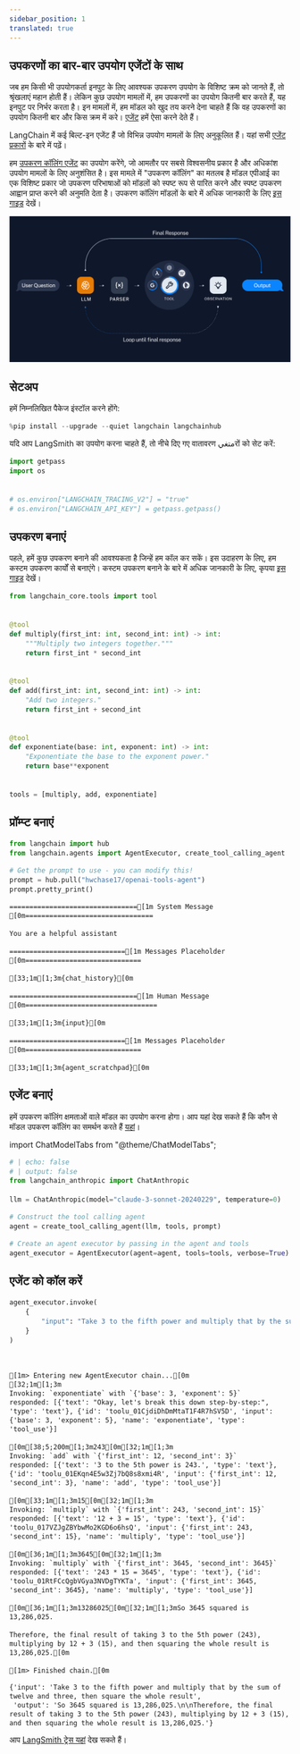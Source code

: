 ```yaml
---
sidebar_position: 1
translated: true
---
```


## उपकरणों का बार-बार उपयोग एजेंटों के साथ

जब हम किसी भी उपयोगकर्ता इनपुट के लिए आवश्यक उपकरण उपयोग के विशिष्ट क्रम को जानते हैं, तो श्रृंखलाएं महान होती हैं। लेकिन कुछ उपयोग मामलों में, हम उपकरणों का उपयोग कितनी बार करते हैं, यह इनपुट पर निर्भर करता है। इन मामलों में, हम मॉडल को खुद तय करने देना चाहते हैं कि वह उपकरणों का उपयोग कितनी बार और किस क्रम में करे। [एजेंट](/docs/modules/agents/) हमें ऐसा करने देते हैं।

LangChain में कई बिल्ट-इन एजेंट हैं जो विभिन्न उपयोग मामलों के लिए अनुकूलित हैं। यहां सभी [एजेंट प्रकारों](/docs/modules/agents/agent_types/) के बारे में पढ़ें।

हम [उपकरण कॉलिंग एजेंट](/docs/modules/agents/agent_types/tool_calling/) का उपयोग करेंगे, जो आमतौर पर सबसे विश्वसनीय प्रकार है और अधिकांश उपयोग मामलों के लिए अनुशंसित है। इस मामले में "उपकरण कॉलिंग" का मतलब है मॉडल एपीआई का एक विशिष्ट प्रकार जो उपकरण परिभाषाओं को मॉडलों को स्पष्ट रूप से पारित करने और स्पष्ट उपकरण आह्वान प्राप्त करने की अनुमति देता है। उपकरण कॉलिंग मॉडलों के बारे में अधिक जानकारी के लिए [इस गाइड](/docs/modules/model_io/chat/function_calling/) देखें।

![एजेंट](../../../../../../static/img/tool_agent.svg)

## सेटअप

हमें निम्नलिखित पैकेज इंस्टॉल करने होंगे:

```python
%pip install --upgrade --quiet langchain langchainhub
```

यदि आप LangSmith का उपयोग करना चाहते हैं, तो नीचे दिए गए वातावरण متغيरों को सेट करें:

```python
import getpass
import os


# os.environ["LANGCHAIN_TRACING_V2"] = "true"
# os.environ["LANGCHAIN_API_KEY"] = getpass.getpass()
```

## उपकरण बनाएं

पहले, हमें कुछ उपकरण बनाने की आवश्यकता है जिन्हें हम कॉल कर सकें। इस उदाहरण के लिए, हम कस्टम उपकरण कार्यों से बनाएंगे। कस्टम उपकरण बनाने के बारे में अधिक जानकारी के लिए, कृपया [इस गाइड](/docs/modules/tools/) देखें।

```python
from langchain_core.tools import tool


@tool
def multiply(first_int: int, second_int: int) -> int:
    """Multiply two integers together."""
    return first_int * second_int


@tool
def add(first_int: int, second_int: int) -> int:
    "Add two integers."
    return first_int + second_int


@tool
def exponentiate(base: int, exponent: int) -> int:
    "Exponentiate the base to the exponent power."
    return base**exponent


tools = [multiply, add, exponentiate]
```

## प्रॉम्प्ट बनाएं

```python
from langchain import hub
from langchain.agents import AgentExecutor, create_tool_calling_agent
```

```python
# Get the prompt to use - you can modify this!
prompt = hub.pull("hwchase17/openai-tools-agent")
prompt.pretty_print()
```

```output
================================[1m System Message [0m================================

You are a helpful assistant

=============================[1m Messages Placeholder [0m=============================

[33;1m[1;3m{chat_history}[0m

================================[1m Human Message [0m=================================

[33;1m[1;3m{input}[0m

=============================[1m Messages Placeholder [0m=============================

[33;1m[1;3m{agent_scratchpad}[0m
```

## एजेंट बनाएं

हमें उपकरण कॉलिंग क्षमताओं वाले मॉडल का उपयोग करना होगा। आप यहां देख सकते हैं कि कौन से मॉडल उपकरण कॉलिंग का समर्थन करते हैं [यहां](/docs/integrations/chat/)।

import ChatModelTabs from "@theme/ChatModelTabs";

<ChatModelTabs customVarName="llm"/>

```python
# | echo: false
# | output: false
from langchain_anthropic import ChatAnthropic

llm = ChatAnthropic(model="claude-3-sonnet-20240229", temperature=0)
```

```python
# Construct the tool calling agent
agent = create_tool_calling_agent(llm, tools, prompt)
```

```python
# Create an agent executor by passing in the agent and tools
agent_executor = AgentExecutor(agent=agent, tools=tools, verbose=True)
```

## एजेंट को कॉल करें

```python
agent_executor.invoke(
    {
        "input": "Take 3 to the fifth power and multiply that by the sum of twelve and three, then square the whole result"
    }
)
```

```output


[1m> Entering new AgentExecutor chain...[0m
[32;1m[1;3m
Invoking: `exponentiate` with `{'base': 3, 'exponent': 5}`
responded: [{'text': "Okay, let's break this down step-by-step:", 'type': 'text'}, {'id': 'toolu_01CjdiDhDmMtaT1F4R7hSV5D', 'input': {'base': 3, 'exponent': 5}, 'name': 'exponentiate', 'type': 'tool_use'}]

[0m[38;5;200m[1;3m243[0m[32;1m[1;3m
Invoking: `add` with `{'first_int': 12, 'second_int': 3}`
responded: [{'text': '3 to the 5th power is 243.', 'type': 'text'}, {'id': 'toolu_01EKqn4E5w3Zj7bQ8s8xmi4R', 'input': {'first_int': 12, 'second_int': 3}, 'name': 'add', 'type': 'tool_use'}]

[0m[33;1m[1;3m15[0m[32;1m[1;3m
Invoking: `multiply` with `{'first_int': 243, 'second_int': 15}`
responded: [{'text': '12 + 3 = 15', 'type': 'text'}, {'id': 'toolu_017VZJgZBYbwMo2KGD6o6hsQ', 'input': {'first_int': 243, 'second_int': 15}, 'name': 'multiply', 'type': 'tool_use'}]

[0m[36;1m[1;3m3645[0m[32;1m[1;3m
Invoking: `multiply` with `{'first_int': 3645, 'second_int': 3645}`
responded: [{'text': '243 * 15 = 3645', 'type': 'text'}, {'id': 'toolu_01RtFCcQgbVGya3NVDgTYKTa', 'input': {'first_int': 3645, 'second_int': 3645}, 'name': 'multiply', 'type': 'tool_use'}]

[0m[36;1m[1;3m13286025[0m[32;1m[1;3mSo 3645 squared is 13,286,025.

Therefore, the final result of taking 3 to the 5th power (243), multiplying by 12 + 3 (15), and then squaring the whole result is 13,286,025.[0m

[1m> Finished chain.[0m
```

```output
{'input': 'Take 3 to the fifth power and multiply that by the sum of twelve and three, then square the whole result',
 'output': 'So 3645 squared is 13,286,025.\n\nTherefore, the final result of taking 3 to the 5th power (243), multiplying by 12 + 3 (15), and then squaring the whole result is 13,286,025.'}
```

आप [LangSmith ट्रेस यहां](https://smith.langchain.com/public/92694ff3-71b7-44ed-bc45-04bdf04d4689/r) देख सकते हैं।
